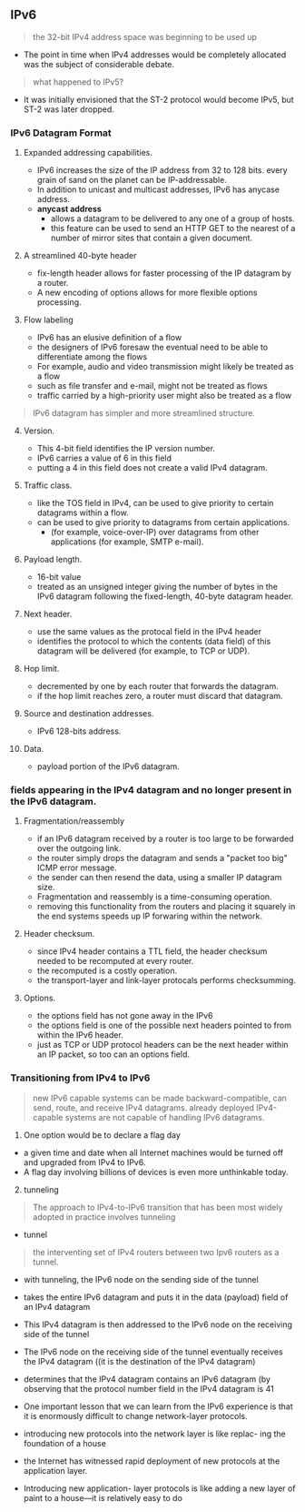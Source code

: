 ## IPv6
> the 32-bit IPv4 address space was beginning to be used up

- The point in time when IPv4 addresses would be completely allocated was the subject of considerable debate. 

> what happened to IPv5?
- It was initially envisioned that the ST-2 protocol would become IPv5, but ST-2 was later dropped.

### IPv6 Datagram Format

1. Expanded addressing capabilities.
   - IPv6 increases the size of the IP address from 32 to 128 bits. every grain of sand on the planet can be IP-addressable.
   - In addition to unicast and multicast addresses, IPv6 has anycase address.
   - **anycast address**
     - allows a datagram to be delivered to any one of a group of hosts.
     - this feature can be used to send an HTTP GET to the nearest of a number of mirror sites that contain a given document.

2. A streamlined 40-byte header
   - fix-length header allows for faster processing of the IP datagram by a router.
   - A new encoding of options allows for more flexible options processing.
   
3. Flow labeling
   - IPv6 has an elusive definition of a flow
   - the designers of IPv6 foresaw the eventual need to be able to differentiate among the flows
   - For example, audio and video transmission might likely be treated as a flow
   - such as file transfer and e-mail, might not be treated as flows
   - traffic carried by a high-priority user might also be treated as a flow
   
> IPv6 datagram has simpler and more streamlined structure.

4. Version.
   - This 4-bit field identifies the IP version number.
   - IPv6 carries a value of 6 in this field
   - putting a 4 in this field does not create a valid IPv4 datagram.

5. Traffic class.
   - like the TOS field in IPv4, can be used to give priority to certain datagrams within a flow.
   - can be used to give priority to datagrams from certain applications.
     - (for example, voice-over-IP) over datagrams from other applications (for example, SMTP e-mail).

6. Payload length.
   - 16-bit value
   - treated as an unsigned integer giving the number of bytes in the IPv6 datagram following the fixed-length, 40-byte datagram header.

7. Next header.
   - use the same values as the protocal field in the IPv4 header
   - identifies the protocol to which the contents (data field) of this datagram will be delivered (for example, to TCP or UDP).

8. Hop limit.
   - decremented by one by each router that forwards the datagram.
   - if the hop limit reaches zero, a router must discard that datagram.
   
9. Source and destination addresses.
   - IPv6 128-bits address.

10. Data.
    - payload portion of the IPv6 datagram.
    

### fields appearing in the IPv4 datagram and no longer present in the IPv6 datagram.

1. Fragmentation/reassembly
   - if an IPv6 datagram received by a router is too large to be forwarded over the outgoing link.
   - the router simply drops the datagram and sends a "packet too big" ICMP error message.
   - the sender can then resend the data, using a smaller IP datagram size.
   - Fragmentation and reassembly is a time-consuming operation.
   - removing this functionality from the routers and placing it squarely in the end systems speeds up IP forwaring within the network.

2. Header checksum.
   - since IPv4 header contains a TTL field, the header checksum needed to be recomputed at every router.
   - the recomputed is a costly operation.
   - the transport-layer and link-layer protocals performs checksumming.

3. Options.
   - the options field has not gone away in the IPv6
   - the options field is one of the possible next headers pointed to from within the IPv6 header.
   - just as TCP or UDP protocol headers can be the next header within an IP packet, so too can an options field.
   

### Transitioning from IPv4 to IPv6

> new IPv6 capable systems can be made backward-compatible, can send, route, and receive IPv4 datagrams.
> already deployed IPv4-capable systems are not capable of handling IPv6 datagrams.

1. One option would be to declare a flag day
- a given time and date when all Internet machines would be turned off and upgraded from IPv4 to IPv6.
- A flag day involving billions of devices is even more unthinkable today.

2. tunneling
> The approach to IPv4-to-IPv6 transition that has been most widely adopted in practice involves tunneling

- tunnel
> the interventing set of IPv4 routers between two Ipv6 routers as a tunnel.
- with tunneling, the IPv6 node on the sending side of the tunnel 
- takes the entire IPv6 datagram and puts it in the data (payload) field of an IPv4 datagram
- This IPv4 datagram is then addressed to the IPv6 node on the receiving side of the tunnel 
- The IPv6 node on the receiving side of the tunnel eventually receives the IPv4 datagram ((it is the destination of the IPv4 datagram)
- determines that the IPv4 datagram contains an IPv6 datagram (by observing that the protocol number field in the IPv4 datagram is 41

- One important lesson that we can learn from the IPv6 experience is that it is enormously difficult to change network-layer protocols.
- introducing new protocols into the network layer is like replac- ing the foundation of a house

- the Internet has witnessed rapid deployment of new protocols at the application layer.
- Introducing new application- layer protocols is like adding a new layer of paint to a house—it is relatively easy to do



